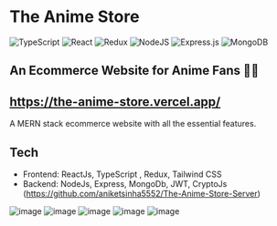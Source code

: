 # The Anime Store
![TypeScript](https://img.shields.io/badge/typescript-%23007ACC.svg?style=for-the-badge&logo=typescript&logoColor=white) ![React](https://img.shields.io/badge/react-%2320232a.svg?style=for-the-badge&logo=react&logoColor=%2361DAFB) ![Redux](https://img.shields.io/badge/redux-%23593d88.svg?style=for-the-badge&logo=redux&logoColor=white) ![NodeJS](https://img.shields.io/badge/node.js-6DA55F?style=for-the-badge&logo=node.js&logoColor=white) ![Express.js](https://img.shields.io/badge/express.js-%23404d59.svg?style=for-the-badge&logo=express&logoColor=%2361DAFB) ![MongoDB](https://img.shields.io/badge/MongoDB-%234ea94b.svg?style=for-the-badge&logo=mongodb&logoColor=white)
## An Ecommerce Website for Anime Fans 🚀🚀
## https://the-anime-store.vercel.app/

A MERN stack ecommerce website with all the essential features.

## Tech
* Frontend: ReactJs, TypeScript , Redux, Tailwind CSS
* Backend: NodeJs, Express, MongoDb, JWT, CryptoJs (https://github.com/aniketsinha5552/The-Anime-Store-Server)

![image](https://github.com/aniketsinha5552/The-Anime-Store/assets/104712880/a89ba940-b3bc-47ba-a903-2a62bda2bbb0)
![image](https://github.com/aniketsinha5552/The-Anime-Store/assets/104712880/d993b135-8be7-4fca-85a3-99ac80c9c4fa)
![image](https://github.com/aniketsinha5552/The-Anime-Store/assets/104712880/37972b29-34b4-4201-a799-e43997a323fc)
![image](https://github.com/aniketsinha5552/The-Anime-Store/assets/104712880/8fd5375e-4c40-4274-b3da-fc24f3bb4aec)
![image](https://github.com/aniketsinha5552/The-Anime-Store/assets/104712880/8ed341dd-e26c-403d-8f74-98ad5824c806)





